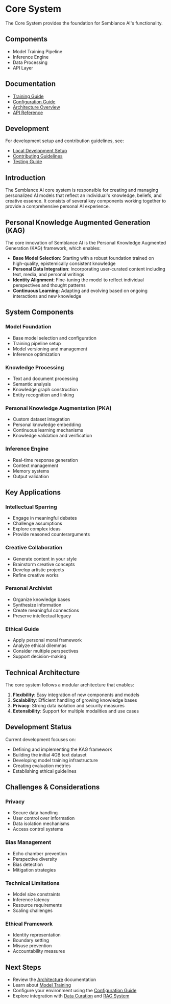 # Core System

The Core System provides the foundation for Semblance AI's functionality.

## Components

- Model Training Pipeline
- Inference Engine
- Data Processing
- API Layer

## Documentation

- [Training Guide](/core/training)
- [Configuration Guide](/core/configuration)
- [Architecture Overview](/core/architecture)
- [API Reference](/core/api-reference)

## Development

For development setup and contribution guidelines, see:

- [Local Development Setup](/development/local-setup)
- [Contributing Guidelines](/development/contributing)
- [Testing Guide](/development/testing)

## Introduction

The Semblance AI core system is responsible for creating and managing personalized AI models that reflect an individual's knowledge, beliefs, and creative essence. It consists of several key components working together to provide a comprehensive personal AI experience.

## Personal Knowledge Augmented Generation (KAG)

The core innovation of Semblance AI is the Personal Knowledge Augmented Generation (KAG) framework, which enables:

- **Base Model Selection**: Starting with a robust foundation trained on high-quality, epistemically consistent knowledge
- **Personal Data Integration**: Incorporating user-curated content including text, media, and personal writings
- **Identity Alignment**: Fine-tuning the model to reflect individual perspectives and thought patterns
- **Continuous Learning**: Adapting and evolving based on ongoing interactions and new knowledge

## System Components

### Model Foundation
- Base model selection and configuration
- Training pipeline setup
- Model versioning and management
- Inference optimization

### Knowledge Processing
- Text and document processing
- Semantic analysis
- Knowledge graph construction
- Entity recognition and linking

### Personal Knowledge Augmentation (PKA)
- Custom dataset integration
- Personal knowledge embedding
- Continuous learning mechanisms
- Knowledge validation and verification

### Inference Engine
- Real-time response generation
- Context management
- Memory systems
- Output validation

## Key Applications

### Intellectual Sparring
- Engage in meaningful debates
- Challenge assumptions
- Explore complex ideas
- Provide reasoned counterarguments

### Creative Collaboration
- Generate content in your style
- Brainstorm creative concepts
- Develop artistic projects
- Refine creative works

### Personal Archivist
- Organize knowledge bases
- Synthesize information
- Create meaningful connections
- Preserve intellectual legacy

### Ethical Guide
- Apply personal moral framework
- Analyze ethical dilemmas
- Consider multiple perspectives
- Support decision-making

## Technical Architecture

The core system follows a modular architecture that enables:

1. **Flexibility**: Easy integration of new components and models
2. **Scalability**: Efficient handling of growing knowledge bases
3. **Privacy**: Strong data isolation and security measures
4. **Extensibility**: Support for multiple modalities and use cases

## Development Status

Current development focuses on:

- Defining and implementing the KAG framework
- Building the initial 4GB text dataset
- Developing model training infrastructure
- Creating evaluation metrics
- Establishing ethical guidelines

## Challenges & Considerations

### Privacy
- Secure data handling
- User control over information
- Data isolation mechanisms
- Access control systems

### Bias Management
- Echo chamber prevention
- Perspective diversity
- Bias detection
- Mitigation strategies

### Technical Limitations
- Model size constraints
- Inference latency
- Resource requirements
- Scaling challenges

### Ethical Framework
- Identity representation
- Boundary setting
- Misuse prevention
- Accountability measures

## Next Steps

- Review the [Architecture](./architecture.md) documentation
- Learn about [Model Training](./training.md)
- Configure your environment using the [Configuration Guide](./configuration.md)
- Explore integration with [Data Curation](../curation/) and [RAG System](../rag/) 